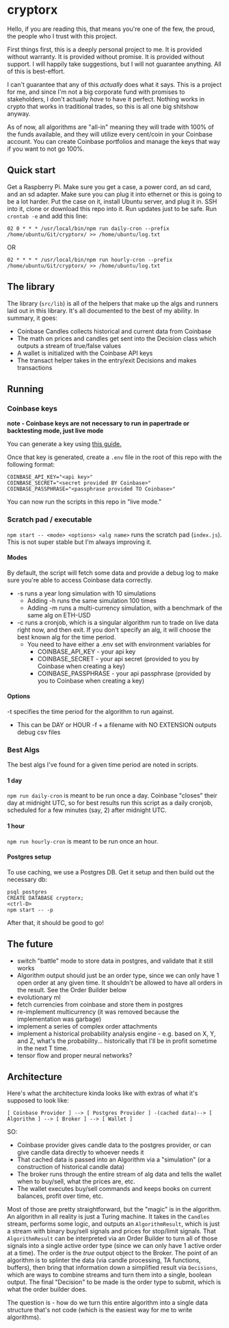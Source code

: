 # cryptorx

Hello, if you are reading this, that means you're one of the few, the proud, the people who I trust with this project.

First things first, this is a deeply personal project to me. It is provided without warranty. It is provided without promise. It is provided without support. I will happily take suggestions, but I will not guarantee anything. All of this is best-effort.

I can't guarantee that any of this _actually_ does what it says. This is a project for me, and since I'm not a big corporate fund with promises to stakeholders, I don't actually _have_ to have it perfect. Nothing works in crypto that works in traditional trades, so this is all one big shitshow anyway.

As of now, all algorithms are "all-in" meaning they will trade with 100% of the funds available, and they will utilize every cent/coin in your Coinbase account. You can create Coinbase portfolios and manage the keys that way if you want to not go 100%.

## Quick start
Get a Raspberry Pi. Make sure you get a case, a power cord, an sd card, and an sd adapter. Make sure you can plug it into ethernet or this is going to be a lot harder. Put the case on it, install Ubuntu server, and plug it in. SSH into it, clone or download this repo into it. Run updates just to be safe. Run `crontab -e` and add this line:
```
02 0 * * * /usr/local/bin/npm run daily-cron --prefix /home/ubuntu/Git/cryptorx/ >> /home/ubuntu/log.txt
```

OR

```
02 * * * * /usr/local/bin/npm run hourly-cron --prefix /home/ubuntu/Git/cryptorx/ >> /home/ubuntu/log.txt
```

## The library
The library (`src/lib`) is all of the helpers that make up the algs and runners laid out in this library. It's all documented to the best of my ability. In summary, it goes:
 - Coinbase Candles collects historical and current data from Coinbase
 - The math on prices and candles get sent into the Decision class which outputs a stream of true/false values
 - A wallet is initialized with the Coinbase API keys
 - The transact helper takes in the entry/exit Decisions and makes transactions

## Running

### Coinbase keys
**note - Coinbase keys are not necessary to run in papertrade or backtesting mode, just live mode**

You can generate a key using [this guide.](https://help.coinbase.com/en/pro/other-topics/api/how-do-i-create-an-api-key-for-coinbase-pro)

Once that key is generated, create a `.env` file in the root of this repo with the following format:
```
COINBASE_API_KEY="<api key>"
COINBASE_SECRET="<secret provided BY Coinbase>"
COINBASE_PASSPHRASE="<passphrase provided TO Coinbase>"
```

You can now run the scripts in this repo in "live mode."

### Scratch pad / executable
`npm start -- <mode> <options> <alg name>` runs the scratch pad (`index.js`). This is not super stable but I'm always improving it.

#### Modes
By default, the script will fetch some data and provide a debug log to make sure you're able to access Coinbase data correctly.

* -s runs a year long simulation with 10 simulations
  * Adding -h runs the same simulation 100 times
  * Adding -m runs a multi-currency simulation, with a benchmark of the same alg on ETH-USD
* -c runs a cronjob, which is a singular algorithm run to trade on live data right now, and then exit. If you don't specify an alg, it will choose the best known alg for the time period. 
  * You need to have either a .env set with environment variables for
    * COINBASE_API_KEY - your api key
    * COINBASE_SECRET - your api secret (provided to you by Coinbase when creating a key)
    * COINBASE_PASSPHRASE - your api passphrase (provided by you to Coinbase when creating a key)

#### Options
-t specifies the time period for the algorithm to run against.
  * This can be DAY or HOUR
-f + a filename with NO EXTENSION outputs debug csv files

### Best Algs
The best algs I've found for a given time period are noted in scripts.

#### 1 day
`npm run daily-cron` is meant to be run once a day. Coinbase "closes" their day at midnight UTC, so for best results run this script as a daily cronjob, scheduled for a few minutes (say, 2) after midnight UTC.

#### 1 hour 
`npm run hourly-cron` is meant to be run once an hour.


#### Postgres setup
To use caching, we use a Postgres DB. Get it setup and then build out the necessary db:
```
psql postgres
CREATE DATABASE cryptorx;
<ctrl-D>
npm start -- -p
```

After that, it should be good to go!

## The future

* switch "battle" mode to store data in postgres, and validate that it still works
* Algorithm output should just be an order type, since we can only have 1 open order at any given time. It shouldn't be allowed to have all orders in the result. See the Order Builder below
* evolutionary ml
* fetch currencies from coinbase and store them in postgres
* re-implement multicurrency (it was removed because the implementation was garbage)
* implement a series of complex order attachments
* implement a historical probability analysis engine - e.g. based on X, Y, and Z, what's the probability... historically that I'll be in profit sometime in the next T time.
* tensor flow and proper neural networks?

## Architecture
Here's what the architecture kinda looks like with extras of what it's supposed to look like:
```
[ Coinbase Provider ] --> [ Postgres Provider ] -(cached data)--> [ Algorithm ] --> [ Broker ] --> [ Wallet ]
```
SO:
 * Coinbase provider gives candle data to the postgres provider, or can give candle data directly to whoever needs it
 * That cached data is passed into an Algorithm via a "simulation" (or a construction of historical candle data)
 * The broker runs through the entire stream of alg data and tells the wallet when to buy/sell, what the prices are, etc.
 * The wallet executes buy/sell commands and keeps books on current balances, profit over time, etc.

Most of those are pretty straightforward, but the "magic" is in the algorithm. An algorithm in all reality is just a Turing machine. It takes in the `Candles` stream, performs some logic, and outputs an `AlgorithmResult`, which is just a stream with binary buy/sell signals and prices for stop/limit signals. That `AlgorithmResult` can be interpreted via an Order Builder to turn all of those signals into a single active order type (since we can only have 1 active order at a time). The order is the _true_ output object to the Broker. The point of an algorithm is to splinter the data (via candle processing, TA functions, buffers), then bring that information down a simplified result via `Decisions`, which are ways to combine streams and turn them into a single, boolean output. The final "Decision" to be made is the order type to submit, which is what the order builder does.

The question is - how do we turn this entire algorithm into a single data structure that's not code (which is the easiest way for me to write algorithms).
